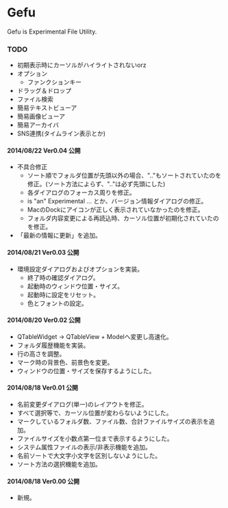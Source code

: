 Gefu
====

Gefu is Experimental File Utility.

### TODO
- 初期表示時にカーソルがハイライトされないorz
- オプション
    - ファンクションキー
- ドラッグ＆ドロップ
- ファイル検索
- 簡易テキストビューア
- 簡易画像ビューア
- 簡易アーカイバ
- SNS連携(タイムライン表示とか)

#### 2014/08/22 Ver0.04 公開
- 不具合修正
    - ソート順でフォルダ位置が先頭以外の場合、".."もソートされていたのを修正。(ソート方法によらず、".."は必ず先頭にした)
    - 各ダイアログのフォーカス周りを修正。
    - is "an" Experimental ... とか、バージョン情報ダイアログの修正。
    - MacのDockにアイコンが正しく表示されていなかったのを修正。
    - フォルダ内容変更による再読込時、カーソル位置が初期化されていたのを修正。
- 「最新の情報に更新」を追加。

#### 2014/08/21 Ver0.03 公開
- 環境設定ダイアログおよびオプションを実装。
    - 終了時の確認ダイアログ。
    - 起動時のウィンドウ位置・サイズ。
    - 起動時に設定をリセット。
    - 色とフォントの設定。

#### 2014/08/20 Ver0.02 公開
- QTableWidget -> QTableView + Modelへ変更し高速化。
- フォルダ履歴機能を実装。
- 行の高さを調整。
- マーク時の背景色、前景色を変更。
- ウィンドウの位置・サイズを保存するようにした。

#### 2014/08/18 Ver0.01 公開
- 名前変更ダイアログ(単一)のレイアウトを修正。
- すべて選択等で、カーソル位置が変わらないようにした。
- マークしているフォルダ数、ファイル数、合計ファイルサイズの表示を追加。
- ファイルサイズを小数点第一位まで表示するようにした。
- システム属性ファイルの表示/非表示機能を追加。
- 名前ソートで大文字小文字を区別しないようにした。
- ソート方法の選択機能を追加。

#### 2014/08/18 Ver0.00 公開
- 新規。
